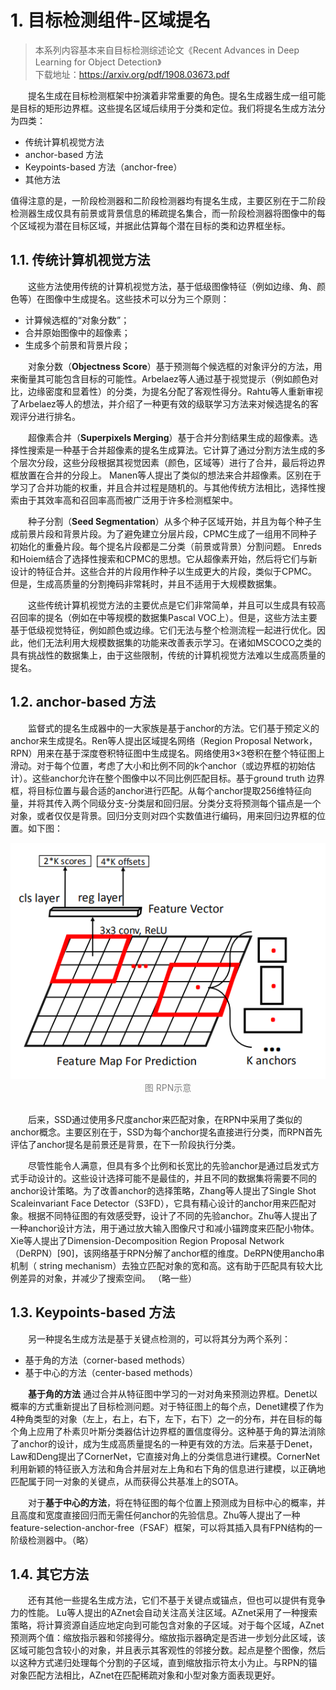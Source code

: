 # 1. 目标检测组件-区域提名
> 本系列内容基本来自目标检测综述论文《Recent Advances in Deep Learning for Object Detection》\
> 下载地址：https://arxiv.org/pdf/1908.03673.pdf

&emsp;&emsp;提名生成在目标检测框架中扮演着非常重要的角色。提名生成器生成一组可能是目标的矩形边界框。这些提名区域后续用于分类和定位。我们将提名生成方法分为四类：
- 传统计算机视觉方法
- anchor-based 方法
- Keypoints-based 方法（anchor-free）
- 其他方法

值得注意的是，一阶段检测器和二阶段检测器均有提名生成，主要区别在于二阶段检测器生成仅具有前景或背景信息的稀疏提名集合，而一阶段检测器将图像中的每个区域视为潜在目标区域，并据此估算每个潜在目标的类和边界框坐标。

## 1.1. 传统计算机视觉方法
&emsp;&emsp;这些方法使用传统的计算机视觉方法，基于低级图像特征（例如边缘、角、颜色等）在图像中生成提名。这些技术可以分为三个原则：
- 计算候选框的“对象分数”；
- 合并原始图像中的超像素；
- 生成多个前景和背景片段；

&emsp;&emsp;对象分数（**Objectness Score**）基于预测每个候选框的对象评分的方法，用来衡量其可能包含目标的可能性。Arbelaez等人通过基于视觉提示（例如颜色对比，边缘密度和显着性）的分类，为提名分配了客观性得分。Rahtu等人重新审视了Arbelaez等人的想法，并介绍了一种更有效的级联学习方法来对候选提名的客观评分进行排名。

&emsp;&emsp;超像素合并（**Superpixels Merging**）基于合并分割结果生成的超像素。选择性搜索是一种基于合并超像素的提名生成算法。它计算了通过分割方法生成的多个层次分段，这些分段根据其视觉因素（颜色，区域等）进行了合并，最后将边界框放置在合并的分段上。 Manen等人提出了类似的想法来合并超像素。区别在于学习了合并功能的权重，并且合并过程是随机的。与其他传统方法相比，选择性搜索由于其效率高和召回率高而被广泛用于许多检测框架中。

&emsp;&emsp;种子分割（**Seed Segmentation**）从多个种子区域开始，并且为每个种子生成前景片段和背景片段。为了避免建立分层片段，CPMC生成了一组用不同种子初始化的重叠片段。每个提名片段都是二分类（前景或背景）分割问题。 Enreds和Hoiem结合了选择性搜索和CPMC的思想。它从超像素开始，然后将它们与新设计的特征合并。这些合并的片段用作种子以生成更大的片段，类似于CPMC。但是，生成高质量的分割掩码非常耗时，并且不适用于大规模数据集。

&emsp;&emsp;这些传统计算机视觉方法的主要优点是它们非常简单，并且可以生成具有较高召回率的提名（例如在中等规模的数据集Pascal VOC上）。但是，这些方法主要基于低级视觉特征，例如颜色或边缘。它们无法与整个检测流程一起进行优化。因此，他们无法利用大规模数据集的功能来改善表示学习。在诸如MSCOCO之类的具有挑战性的数据集上，由于这些限制，传统的计算机视觉方法难以生成高质量的提名。

## 1.2. anchor-based 方法
&emsp;&emsp;监督式的提名生成器中的一大家族是基于anchor的方法。它们基于预定义的anchor来生成提名。Ren等人提出区域提名网络（Region Proposal Network，RPN）用来在基于深度卷积特征图中生成提名。网络使用3×3卷积在整个特征图上滑动。对于每个位置，考虑了大小和比例不同的k个anchor（或边界框的初始估计）。这些anchor允许在整个图像中以不同比例匹配目标。基于ground truth 边界框，将目标位置与最合适的anchor进行匹配。从每个anchor提取256维特征向量，并将其传入两个同级分支-分类层和回归层。分类分支将预测每个锚点是一个对象，或者仅仅是背景。回归分支则对四个实数值进行编码，用来回归边界框的位置。如下图：
<div align=center>
	<img src="images/RPN.png">
</div>
<div align=center><font color="gray">图 RPN示意</font></div>
<br>

&emsp;&emsp;后来，SSD通过使用多尺度anchor来匹配对象，在RPN中采用了类似的anchor概念。主要区别在于，SSD为每个anchor提名直接进行分类，而RPN首先评估了anchor提名是前景还是背景，在下一阶段执行分类。

&emsp;&emsp;尽管性能令人满意，但具有多个比例和长宽比的先验anchor是通过启发式方式手动设计的。这些设计选择可能不是最佳的，并且不同的数据集将需要不同的anchor设计策略。为了改善anchor的选择策略，Zhang等人提出了Single Shot Scaleinvariant Face Detector（S3FD），它具有精心设计的anchor用来匹配对象。根据不同特征图的有效感受野，设计了不同的先验anchor。Zhu等人提出了一种anchor设计方法，用于通过放大输入图像尺寸和减小锚跨度来匹配小物体。Xie等人提出了Dimension-Decomposition Region Proposal Network（DeRPN）[90]，该网络基于RPN分解了anchor框的维度。DeRPN使用ancho串机制（ string mechanism）去独立匹配对象的宽和高。这有助于匹配具有较大比例差异的对象，并减少了搜索空间。
（略一些）

## 1.3. Keypoints-based 方法
&emsp;&emsp;另一种提名生成方法是基于关键点检测的，可以将其分为两个系列：
- 基于角的方法（corner-based methods）
- 基于中心的方法（center-based methods）

&emsp;&emsp;**基于角的方法** 通过合并从特征图中学习的一对对角来预测边界框。Denet以概率的方式重新提出了目标检测问题。对于特征图上的每个点，Denet建模了作为4种角类型的对象（左上，右上，右下，左下，右下）之一的分布，并在目标的每个角上应用了朴素贝叶斯分类器估计边界框的置信度得分。这种基于角的算法消除了anchor的设计，成为生成高质量提名的一种更有效的方法。后来基于Denet，Law和Deng提出了CornerNet，它直接对角上的分类信息进行建模。CornerNet利用新颖的特征嵌入方法和角合并层对左上角和右下角的信息进行建模，以正确地匹配属于同一对象的关键点，从而获得公共基准上的SOTA。

&emsp;&emsp;对于**基于中心的方法**，将在特征图的每个位置上预测成为目标中心的概率，并且高度和宽度直接回归而无需任何anchor的先验信息。Zhu等人提出了一种feature-selection-anchor-free（FSAF）框架，可以将其插入具有FPN结构的一阶级检测器中。（略）

## 1.4. 其它方法
&emsp;&emsp;还有其他一些提名生成方法，它们不基于关键点或锚点，但也可以提供有竞争力的性能。 Lu等人提出的AZnet会自动关注高关注区域。AZnet采用了一种搜索策略，将计算资源自适应地定向到可能包含对象的子区域。对于每个区域，AZnet预测两个值：缩放指示器和邻接得分。缩放指示器确定是否进一步划分此区域，该区域可能包含较小的对象，并且表示其客观性的邻接分数。起点是整个图像，然后以这种方式递归处理每个分割的子区域，直到缩放指示符太小为止。与RPN的锚对象匹配方法相比，AZnet在匹配稀疏对象和小型对象方面表现更好。
